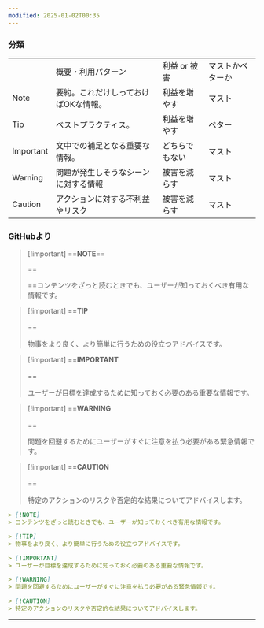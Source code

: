 ```yaml
---
modified: 2025-01-02T00:35
---
```

  

### 分類

|   |   |   |   |
|---|---|---|---|
||概要・利用パターン|利益 or 被害|マストかベターか|
|Note|要約。これだけしっておけばOKな情報。|利益を増やす|マスト|
|Tip|ベストプラクティス。|利益を増やす|ベター|
|Important|文中での補足となる重要な情報。|どちらでもない|マスト|
|Warning|問題が発生しそうなシーンに対する情報|被害を減らす|マスト|
|Caution|アクションに対する不利益やリスク|被害を減らす|マスト|

  

### GitHubより

> [!important] ==**NOTE**==
> 
> ==  
>   
> ==コンテンツをざっと読むときでも、ユーザーが知っておくべき有用な情報です。

> [!important] ==**TIP**<br><br>==
> 
> 物事をより良く、より簡単に行うための役立つアドバイスです。

> [!important] ==**IMPORTANT**<br><br>==
> 
> ユーザーが目標を達成するために知っておく必要のある重要な情報です。

> [!important] ==**WARNING**<br><br>==
> 
> 問題を回避するためにユーザーがすぐに注意を払う必要がある緊急情報です。

> [!important] ==**CAUTION**<br><br>==
> 
> 特定のアクションのリスクや否定的な結果についてアドバイスします。

```Markdown
> [!NOTE]
> コンテンツをざっと読むときでも、ユーザーが知っておくべき有用な情報です。

> [!TIP]
> 物事をより良く、より簡単に行うための役立つアドバイスです。

> [!IMPORTANT]
> ユーザーが目標を達成するために知っておく必要のある重要な情報です。

> [!WARNING]
> 問題を回避するためにユーザーがすぐに注意を払う必要がある緊急情報です。

> [!CAUTION]
> 特定のアクションのリスクや否定的な結果についてアドバイスします。
```

---